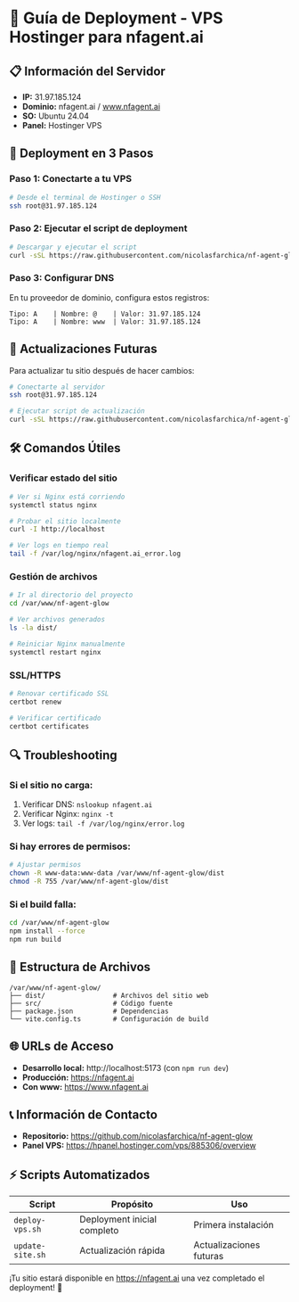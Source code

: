# 🚀 Guía de Deployment - VPS Hostinger para nfagent.ai

## 📋 Información del Servidor
- **IP:** 31.97.185.124
- **Dominio:** nfagent.ai / www.nfagent.ai
- **SO:** Ubuntu 24.04
- **Panel:** Hostinger VPS

## 🎯 Deployment en 3 Pasos

### Paso 1: Conectarte a tu VPS
```bash
# Desde el terminal de Hostinger o SSH
ssh root@31.97.185.124
```

### Paso 2: Ejecutar el script de deployment
```bash
# Descargar y ejecutar el script
curl -sSL https://raw.githubusercontent.com/nicolasfarchica/nf-agent-glow/main/deploy-vps.sh | bash
```

### Paso 3: Configurar DNS
En tu proveedor de dominio, configura estos registros:
```
Tipo: A    | Nombre: @    | Valor: 31.97.185.124
Tipo: A    | Nombre: www  | Valor: 31.97.185.124
```

## 🔄 Actualizaciones Futuras

Para actualizar tu sitio después de hacer cambios:
```bash
# Conectarte al servidor
ssh root@31.97.185.124

# Ejecutar script de actualización
curl -sSL https://raw.githubusercontent.com/nicolasfarchica/nf-agent-glow/main/update-site.sh | bash
```

## 🛠️ Comandos Útiles

### Verificar estado del sitio
```bash
# Ver si Nginx está corriendo
systemctl status nginx

# Probar el sitio localmente
curl -I http://localhost

# Ver logs en tiempo real
tail -f /var/log/nginx/nfagent.ai_error.log
```

### Gestión de archivos
```bash
# Ir al directorio del proyecto
cd /var/www/nf-agent-glow

# Ver archivos generados
ls -la dist/

# Reiniciar Nginx manualmente
systemctl restart nginx
```

### SSL/HTTPS
```bash
# Renovar certificado SSL
certbot renew

# Verificar certificado
certbot certificates
```

## 🔍 Troubleshooting

### Si el sitio no carga:
1. Verificar DNS: `nslookup nfagent.ai`
2. Verificar Nginx: `nginx -t`
3. Ver logs: `tail -f /var/log/nginx/error.log`

### Si hay errores de permisos:
```bash
# Ajustar permisos
chown -R www-data:www-data /var/www/nf-agent-glow/dist
chmod -R 755 /var/www/nf-agent-glow/dist
```

### Si el build falla:
```bash
cd /var/www/nf-agent-glow
npm install --force
npm run build
```

## 📁 Estructura de Archivos

```
/var/www/nf-agent-glow/
├── dist/                 # Archivos del sitio web
├── src/                  # Código fuente
├── package.json          # Dependencias
└── vite.config.ts        # Configuración de build
```

## 🌐 URLs de Acceso

- **Desarrollo local:** http://localhost:5173 (con `npm run dev`)
- **Producción:** https://nfagent.ai
- **Con www:** https://www.nfagent.ai

## 📞 Información de Contacto

- **Repositorio:** https://github.com/nicolasfarchica/nf-agent-glow
- **Panel VPS:** https://hpanel.hostinger.com/vps/885306/overview

## ⚡ Scripts Automatizados

| Script | Propósito | Uso |
|--------|-----------|-----|
| `deploy-vps.sh` | Deployment inicial completo | Primera instalación |
| `update-site.sh` | Actualización rápida | Actualizaciones futuras |

¡Tu sitio estará disponible en https://nfagent.ai una vez completado el deployment! 🎉
